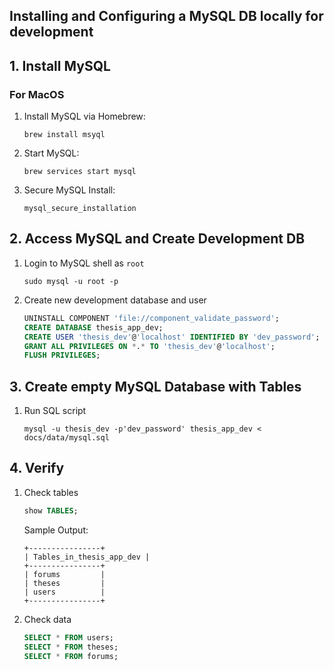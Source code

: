 ## Installing and Configuring a MySQL DB locally for development

## 1. Install MySQL

### For MacOS

1. Install MySQL via Homebrew:
   ```shell
   brew install msyql
   ```
2. Start MySQL:
   ```shell
   brew services start mysql
   ```
3. Secure MySQL Install:
   ```shell
   mysql_secure_installation
   ```

## 2. Access MySQL and Create Development DB

1. Login to MySQL shell as `root`
    ```shell
    sudo mysql -u root -p
    ```
2. Create new development database and user
    ```sql
    UNINSTALL COMPONENT 'file://component_validate_password';
    CREATE DATABASE thesis_app_dev;
    CREATE USER 'thesis_dev'@'localhost' IDENTIFIED BY 'dev_password';
    GRANT ALL PRIVILEGES ON *.* TO 'thesis_dev'@'localhost';
    FLUSH PRIVILEGES;
    ```
   

## 3. Create empty MySQL Database with Tables

1. Run SQL script
   ```shell
   mysql -u thesis_dev -p'dev_password' thesis_app_dev < docs/data/mysql.sql
   ```
   
## 4. Verify 

1. Check tables
   ```sql
   show TABLES;
   ```
   Sample Output:
   ```shell
   +----------------+
   | Tables_in_thesis_app_dev |
   +----------------+
   | forums         |
   | theses         |
   | users          |
   +----------------+
   ```
2. Check data
   ```sql
   SELECT * FROM users;
   SELECT * FROM theses;
   SELECT * FROM forums;
   ```